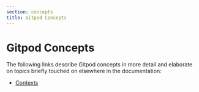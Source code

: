 ```yaml
---
section: concepts
title: Gitpod Concepts
---
```


<script context="module">
  export const prerender = true;
</script>

# Gitpod Concepts

The following links describe Gitpod concepts in more detail and elaborate on topics briefly touched on elsewhere in the documentation:

- [Contexts](/docs/beta/concepts/contexts)

